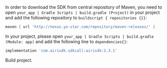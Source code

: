 

In order to download the SDK from central repository of Maven, you need to open ```your_app | Gradle Scripts | build.gradle (Project)``` in your project and add the following repository to ```buildscript { repositories {}}```:

```gradle
maven { url 'http://nexus.yo-star.com/repository/maven-releases/' }
```

In your project, please open ```your_app | Gradle Scripts | build.gradle (Module: app)``` and add the following line to ```dependencies{}```:

```gradle
implementation 'com.airisdk.sdkcall:airisdk:2.3.1'
```
Build project.
